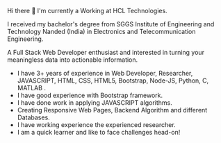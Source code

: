 Hi there 👋
I'm currently a Working at HCL Technologies.

I received my bachelor's degree from SGGS Institute of Engineering and Technology Nanded (India) in Electronics and Telecommunication Engineering.

A Full Stack Web Developer enthusiast and interested in turning your meaningless data into actionable information.

- I have 3+ years of experience in Web Developer, Researcher, JAVASCRIPT, HTML, CSS, HTML5, Bootstrap, Node-JS, Python, C, MATLAB .
- I have good experience with Bootstrap framework.
- I have done work in applying JAVASCRIPT algorithms.
- Creating Responsive Web Pages, Backend Algorithm and different Databases.
- I have working experience the experienced researcher.
- I am a quick learner and like to face challenges head-on!
